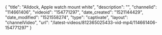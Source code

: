 {
    "title": "Alldock, Apple watch mount white",
    "description": "",
    "channelid": "114661406",
    "videoid": "154771297",
    "date_created": "1521144429",
    "date_modified": "1521558274",
    "type": "captivate",
    "layout": "channelVideo",
    "url": "\/latest-videos\/812365025433-vid-mp4\/114661406-154771297"
}